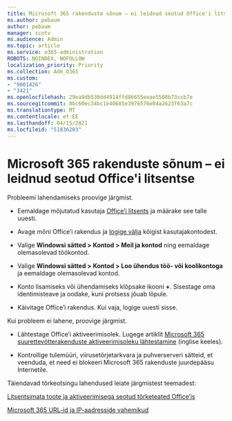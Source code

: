 ```yaml
---
title: Microsoft 365 rakenduste sõnum – ei leidnud seotud Office'i litsentse
ms.author: pebaum
author: pebaum
manager: scotv
ms.audience: Admin
ms.topic: article
ms.service: o365-administration
ROBOTS: NOINDEX, NOFOLLOW
localization_priority: Priority
ms.collection: Adm_O365
ms.custom:
- "9001426"
- "3421"
ms.openlocfilehash: 29ea9db530dd4914ffd86655eeae5508b73ccb7e
ms.sourcegitcommit: 8bc60ec34bc1e40685e3976576e04a2623f63a7c
ms.translationtype: MT
ms.contentlocale: et-EE
ms.lasthandoff: 04/15/2021
ms.locfileid: "51836203"
---
```

# <a name="microsoft-365-apps-message---couldnt-find-office-licenses-associated"></a>Microsoft 365 rakenduste sõnum – ei leidnud seotud Office'i litsentse

Probleemi lahendamiseks proovige järgmist.

- Eemaldage mõjutatud kasutaja [Office’i litsents](https://docs.microsoft.com/microsoft-365/admin/manage/assign-licenses-to-users) ja määrake see talle uuesti.

- Avage mõni Office’i rakendus ja [logige välja](https://support.office.com/article/sign-out-of-office-5a20dc11-47e9-4b6f-945d-478cb6d92071) kõigist kasutajakontodest.

- Valige **Windowsi sätted > Kontod > Meil ja kontod** ning eemaldage olemasolevad töökontod.

- Valige **Windowsi sätted > Kontod > Loo ühendus töö- või koolikontoga** ja eemaldage olemasolevad kontod.

- Konto lisamiseks või ühendamiseks klõpsake ikooni **+**. Sisestage oma identimisteave ja oodake, kuni protsess jõuab lõpule.

- Käivitage Office’i rakendus. Kui vaja, logige uuesti sisse.

Kui probleem ei lahene, proovige järgmist.

- Lähtestage Office’i aktiveerimisolek. Lugege artiklit [Microsoft 365 suurettevõtterakenduste aktiveerimisoleku lähtestamine](https://docs.microsoft.com/office365/troubleshoot/activation/reset-office-365-proplus-activation-state) (inglise keeles).

- Kontrollige tulemüüri, viirusetõrjetarkvara ja puhverserveri sätteid, et veenduda, et need ei blokeeri Microsoft 365 rakenduste juurdepääsu Internetile. 

Täiendavad tõrkeotsingu lahendused leiate järgmistest teemadest:

[Litsentsimata toote ja aktiveerimisega seotud tõrketeated Office’is](https://support.office.com/Article/0d23d3c0-c19c-4b2f-9845-5344fedc4380?wt.mc_id=Alchemy_ClientDIA)

[Microsoft 365 URL-id ja IP-aadresside vahemikud](https://docs.microsoft.com/office365/enterprise/urls-and-ip-address-ranges)
